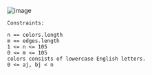 ![image](https://user-images.githubusercontent.com/11422365/154880969-d06d8f9a-df7a-44c1-97af-4dde08221f9f.png)

```
Constraints:

n == colors.length
m == edges.length
1 <= n <= 105
0 <= m <= 105
colors consists of lowercase English letters.
0 <= aj, bj < n
```
